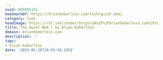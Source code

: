 ```yaml
---
uuid: 645601151
bookmarkOf: https://briankoberlein.com/tech/quiet-web/
category: link
headImage: https://rdl.ink/render/https%3A%2F%2Fbriankoberlein.com%2Ftech%2Fquiet-web%2F
title: The Quiet Web | by Brian Koberlein
domain: briankoberlein.com
description: ''
tags:
- brian koberlein
date: '2023-01-26T19:45:58.195Z'
---
```



